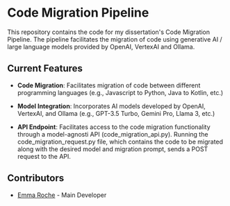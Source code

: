 # Code Migration Pipeline

This repository contains the code for my dissertation's Code Migration Pipeline. The pipeline facilitates the migration of code using generative AI / large language models provided by OpenAI, VertexAI and Ollama.

## Current Features

- **Code Migration**: Facilitates migration of code between different programming languages (e.g., Javascript to Python, Java to Kotlin, etc.)

- **Model Integration**: Incorporates AI models developed by OpenAI, VertexAI, and Ollama (e.g., GPT-3.5 Turbo, Gemini Pro, Llama 3, etc.)

- **API Endpoint**: Facilitates access to the code migration functionality through a model-agnosti API (code_migration_api.py). Running the code_migration_request.py file, which contains the code to be migrated along with the desired model and migration prompt, sends a POST request to the API.

## Contributors

- [Emma Roche](https://github.com/emmaroche) - Main Developer
